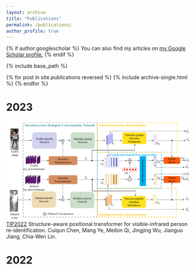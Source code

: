 ```yaml
---
layout: archive
title: "Publications"
permalink: /publications/
author_profile: true
---
```


{% if author.googlescholar %}
  You can also find my articles on <u><a href="{{author.googlescholar}}">my Google Scholar profile</a>.</u>
{% endif %}

{% include base_path %}

{% for post in site.publications reversed %}
  {% include archive-single.html %}
{% endfor %}


2023
===

![image](https://github.com/ccq195/ccq195.github.io/blob/master/images/tip2022.png) [TIP2022](https://ieeexplore.ieee.org/abstract/document/9725265) Structure-aware positional transformer for visible-infrared person re-identification. Cuiqun Chen, Mang Ye, Meibin Qi, Jingjing Wu, Jianguo Jiang, Chia-Wen Lin.




2022
===


